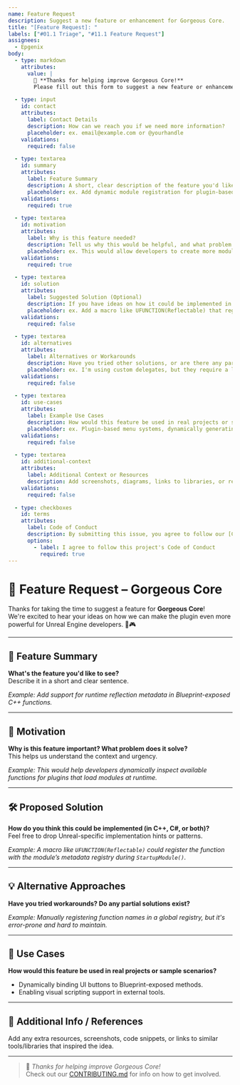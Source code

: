 ```yaml
---
name: Feature Request
description: Suggest a new feature or enhancement for Gorgeous Core.
title: "[Feature Request]: "
labels: ["#01.1 Triage", "#11.1 Feature Request"]
assignees:
  - Epgenix
body:
  - type: markdown
    attributes:
      value: |
        🙌 **Thanks for helping improve Gorgeous Core!**  
        Please fill out this form to suggest a new feature or enhancement for the plugin. The more detail, the better! 💡

  - type: input
    id: contact
    attributes:
      label: Contact Details
      description: How can we reach you if we need more information?
      placeholder: ex. email@example.com or @yourhandle
    validations:
      required: false

  - type: textarea
    id: summary
    attributes:
      label: Feature Summary
      description: A short, clear description of the feature you'd like to see.
      placeholder: ex. Add dynamic module registration for plugin-based systems
    validations:
      required: true

  - type: textarea
    id: motivation
    attributes:
      label: Why is this feature needed?
      description: Tell us why this would be helpful, and what problem it solves.
      placeholder: ex. This would allow developers to create more modular plugin architectures...
    validations:
      required: true

  - type: textarea
    id: solution
    attributes:
      label: Suggested Solution (Optional)
      description: If you have ideas on how it could be implemented in C++, C#, or Unreal Engine – share them here!
      placeholder: ex. Add a macro like UFUNCTION(Reflectable) that registers methods to a global metadata registry.
    validations:
      required: false

  - type: textarea
    id: alternatives
    attributes:
      label: Alternatives or Workarounds
      description: Have you tried other solutions, or are there any partial workarounds that exist?
      placeholder: ex. I'm using custom delegates, but they require a lot of boilerplate and manual linking.
    validations:
      required: false

  - type: textarea
    id: use-cases
    attributes:
      label: Example Use Cases
      description: How would this feature be used in real projects or scenarios?
      placeholder: ex. Plugin-based menu systems, dynamically generating UI from reflected functions, etc.
    validations:
      required: false

  - type: textarea
    id: additional-context
    attributes:
      label: Additional Context or Resources
      description: Add screenshots, diagrams, links to libraries, or references that inspired the feature.
    validations:
      required: false

  - type: checkboxes
    id: terms
    attributes:
      label: Code of Conduct
      description: By submitting this issue, you agree to follow our [Code of Conduct](https://github.com/Epic-Nova/Gorgeous-Core/blob/main/CODE_OF_CONDUCT.md).
      options:
        - label: I agree to follow this project's Code of Conduct
          required: true
---
```


<!-- FEATURE REQUEST TEMPLATE -->

# 🌟 Feature Request – Gorgeous Core

Thanks for taking the time to suggest a feature for **Gorgeous Core**!  
We're excited to hear your ideas on how we can make the plugin even more powerful for Unreal Engine developers. 💬🎮

---

## 📌 Feature Summary

**What's the feature you'd like to see?**  
Describe it in a short and clear sentence.

_Example: Add support for runtime reflection metadata in Blueprint-exposed C++ functions._

---

## 🧠 Motivation

**Why is this feature important? What problem does it solve?**  
This helps us understand the context and urgency.

_Example: This would help developers dynamically inspect available functions for plugins that load modules at runtime._

---

## 🛠️ Proposed Solution

**How do you think this could be implemented (in C++, C#, or both)?**  
Feel free to drop Unreal-specific implementation hints or patterns.

_Example: A macro like `UFUNCTION(Reflectable)` could register the function with the module’s metadata registry during `StartupModule()`._

---

## 💡 Alternative Approaches

**Have you tried workarounds? Do any partial solutions exist?**

_Example: Manually registering function names in a global registry, but it's error-prone and hard to maintain._

---

## 🧪 Use Cases

**How would this feature be used in real projects or sample scenarios?**

- Dynamically binding UI buttons to Blueprint-exposed methods.
- Enabling visual scripting support in external tools.

---

## 📎 Additional Info / References

Add any extra resources, screenshots, code snippets, or links to similar tools/libraries that inspired the idea.

---

> 🙌 _Thanks for helping improve Gorgeous Core!_  
> Check out our [CONTRIBUTING.md](./CONTRIBUTING.md) for info on how to get involved.
